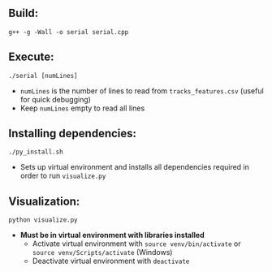 ## Build:
`g++ -g -Wall -o serial serial.cpp`

## Execute:
`./serial [numLines]`
- `numLines` is the number of lines to read from `tracks_features.csv` (useful for quick debugging)
- Keep `numLines` empty to read all lines 

## Installing dependencies:
`./py_install.sh`
- Sets up virtual environment and installs all dependencies required in order to run `visualize.py`

## Visualization:
`python visualize.py`
- **Must be in virtual environment with libraries installed**
    - Activate virtual environment with `source venv/bin/activate` or `source venv/Scripts/activate` (Windows)
    - Deactivate virtual environment with `deactivate`
